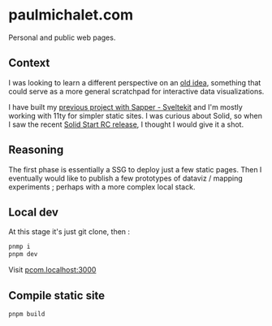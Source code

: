 # paulmichalet.com

Personal and public web pages.

## Context

I was looking to learn a different perspective on an [old idea](https://github.com/Paulmicha/projet-complexe), something that could serve as a more general scratchpad for interactive data visualizations.

I have built my [previous project with Sapper - Sveltekit](https://github.com/Paulmicha/research-journal) and I'm mostly working with 11ty for simpler static sites. I was curious about Solid, so when I saw the recent [Solid Start RC release](https://github.com/solidjs/solid-start), I thought I would give it a shot.

## Reasoning

The first phase is essentially a SSG to deploy just a few static pages. Then I eventually would like to publish a few prototypes of dataviz / mapping experiments ; perhaps with a more complex local stack.

## Local dev

At this stage it's just git clone, then :

```sh
pnmp i
pnpm dev
```

Visit [pcom.localhost:3000](http://pcom.localhost:3000)

## Compile static site

```sh
pnpm build
```
